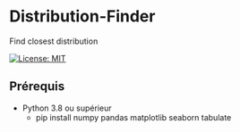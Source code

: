 # Distribution-Finder

Find closest distribution

[![License: MIT](https://img.shields.io/badge/License-MIT-blue.svg)](LICENSE.md)

## Prérequis

- Python 3.8 ou supérieur
  - pip install numpy pandas matplotlib seaborn tabulate
